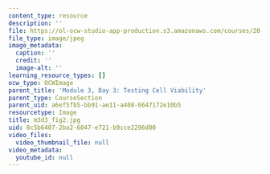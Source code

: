 ```yaml
---
content_type: resource
description: ''
file: https://ol-ocw-studio-app-production.s3.amazonaws.com/courses/20-109-laboratory-fundamentals-in-biological-engineering-spring-2010/8c5b64072ba26047e721b9cce2296d00_m3d3_fig2.jpg
file_type: image/jpeg
image_metadata:
  caption: ''
  credit: ''
  image-alt: ''
learning_resource_types: []
ocw_type: OCWImage
parent_title: 'Module 3, Day 3: Testing Cell Viability'
parent_type: CourseSection
parent_uid: a6ef5fb5-bb91-ae11-a408-6647172e10b5
resourcetype: Image
title: m3d3_fig2.jpg
uid: 8c5b6407-2ba2-6047-e721-b9cce2296d00
video_files:
  video_thumbnail_file: null
video_metadata:
  youtube_id: null
---
```


